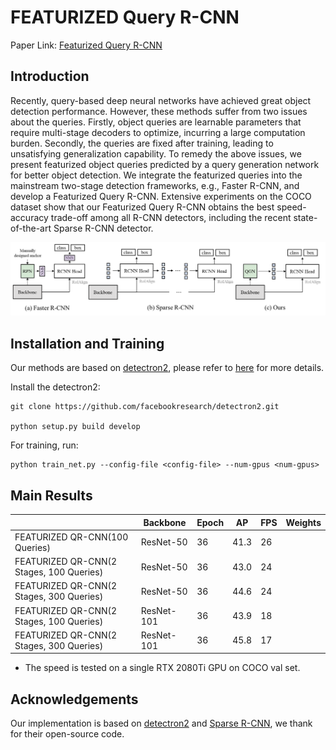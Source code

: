 # FEATURIZED Query R-CNN

Paper Link: [Featurized Query R-CNN]()

## Introduction

Recently, query-based deep neural networks have achieved great object detection performance. However, these methods suffer from two issues about the queries. Firstly, object queries are learnable parameters that require multi-stage decoders to optimize, incurring a large computation burden. Secondly, the queries are fixed after training, leading to unsatisfying generalization capability. To remedy the above issues, we present featurized object queries predicted by a query generation network for better object detection. We integrate the featurized queries into the mainstream two-stage detection frameworks, e.g., Faster R-CNN, and develop a Featurized Query R-CNN. Extensive experiments on the COCO dataset show that our Featurized Query R-CNN obtains the best speed-accuracy trade-off among all R-CNN detectors, including the recent state-of-the-art Sparse R-CNN detector.

![1654667943617](figs/cmp.png)

## Installation and Training

Our methods are based on [detectron2](), please refer to [here]() for more details.

Install the detectron2:

```
git clone https://github.com/facebookresearch/detectron2.git

python setup.py build develop
```

For training, run:

```
python train_net.py --config-file <config-file> --num-gpus <num-gpus>
```

## Main Results

|                                          | Backbone   | Epoch | AP   | FPS  | Weights |
| ---------------------------------------- | ---------- | ----- | ---- | ---- | ------- |
| FEATURIZED QR-CNN(100 Queries)           | ResNet-50  | 36    | 41.3 | 26   |         |
| FEATURIZED QR-CNN(2 Stages, 100 Queries) | ResNet-50  | 36    | 43.0 | 24   |         |
| FEATURIZED QR-CNN(2 Stages, 300 Queries) | ResNet-50  | 36    | 44.6 | 24   |         |
| FEATURIZED QR-CNN(2 Stages, 100 Queries) | ResNet-101 | 36    | 43.9 | 18   |         |
| FEATURIZED QR-CNN(2 Stages, 300 Queries) | ResNet-101 | 36    | 45.8 | 17   |         |

- The speed is tested on a single RTX 2080Ti GPU on COCO val set.

## Acknowledgements

Our implementation is based on [detectron2](https://github.com/facebookresearch/detectron2) and [Sparse R-CNN](), we thank for their open-source code.

